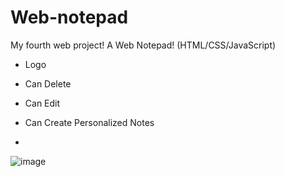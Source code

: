 # Web-notepad
My fourth web project! A Web Notepad! (HTML/CSS/JavaScript)


- Logo
- Can Delete
- Can Edit
- Can Create Personalized Notes

- 
![image](https://github.com/Robim5/Web-notepad/assets/155723591/cccbccfb-4622-4377-b0b8-7f029fb545cf)
